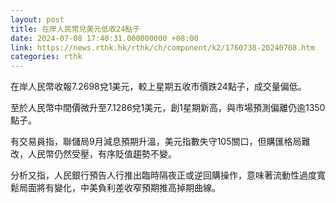 ```yaml
---
layout: post
title: 在岸人民幣兌美元低收24點子
date: 2024-07-08 17:40:31.000000000 +08:00
link: https://news.rthk.hk/rthk/ch/component/k2/1760738-20240708.htm
categories: rthk
---
```


在岸人民幣收報7.2698兌1美元，較上星期五收市價跌24點子，成交量偏低。

至於人民幣中間價微升至7.1286兌1美元，創1星期新高，與市場預測偏離仍逾1350點子。

有交易員指，聯儲局9月減息預期升溫，美元指數失守105關口，但購匯格局難改，人民幣仍然受壓，有序貶值趨勢不變。

分析又指，人民銀行預告人行推出臨時隔夜正或逆回購操作，意味著流動性過度寬鬆局面將有變化，中美負利差收窄預期推高掉期曲線。

